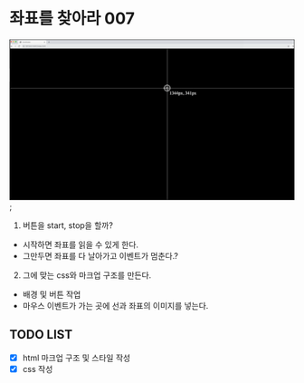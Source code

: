 # 좌표를 찾아라 007

![projectResult](../coordinates/img/coordinate.png);

1. 버튼을 start, stop을 할까?
  - 시작하면 좌표를 읽을 수 있게 한다.
  - 그만두면 좌표를 다 날아가고 이벤트가 멈춘다.?

2. 그에 맞는 css와 마크업 구조를 만든다.
  - 배경 및 버튼 작업
  - 마우스 이벤트가 가는 곳에 선과 좌표의 이미지를 넣는다.
 
## TODO LIST
- [X] html 마크업 구조 및 스타일 작성
- [X] css 작성